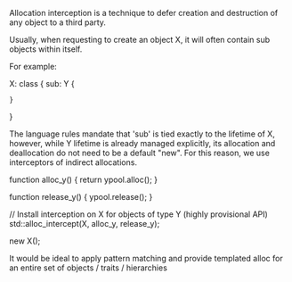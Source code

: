 Allocation interception is a technique to defer creation and destruction of any object to a third party.

Usually, when requesting to create an object X, it will often contain sub objects within itself.

For example:

X: class
{
    sub: Y {

    }
}

The language rules mandate that 'sub' is tied exactly to the lifetime of X, however, while Y lifetime is already managed explicitly,
its allocation and deallocation do not need to be a default "new". For this reason, we use interceptors of indirect allocations.


function alloc_y() {
   return ypool.alloc(); 
}

function release_y() {
    ypool.release();
}

// Install interception on X for objects of type Y (highly provisional API)
std::alloc_intercept<Y>(X, alloc_y, release_y);

new X();

It would be ideal to apply pattern matching and provide templated alloc for an entire set of objects / traits / hierarchies